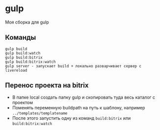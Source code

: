 # gulp
Моя сборка для gulp

## Команды

```
gulp build 
gulp build:watch
gulp build:bitrix
gulp build:bitrix:watch
gulp server - запускает build + локально разварчивает сервер с livereload
```
## Перенос проекта на bitrix

- В папке local создать папку gulp и скопировать туда весь каталог с проектом
- Поменять переменную buildpath на путь к шаблону, например `../templates/templatename`
- После этого запустить одну из команд `build:bitrix` или `build:bitrix:watch`